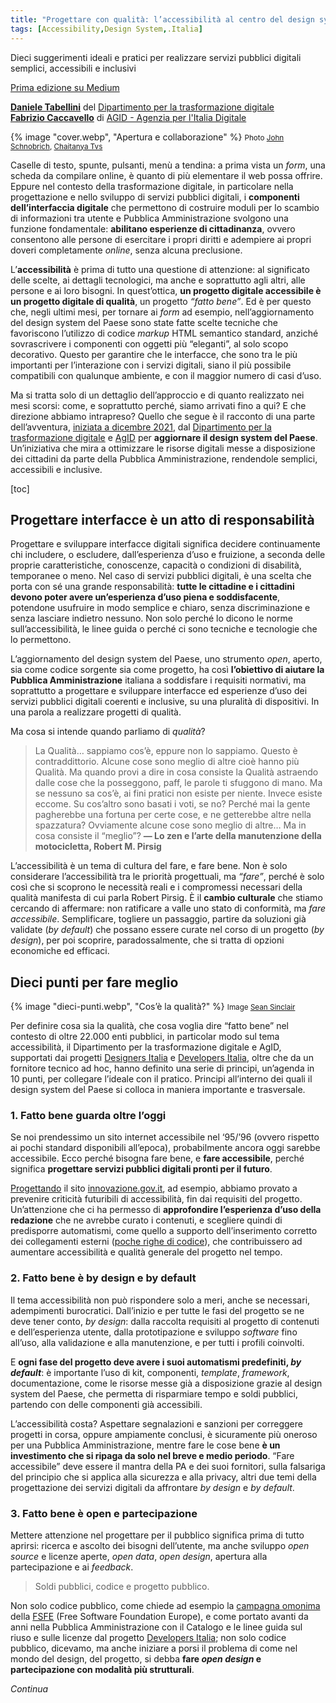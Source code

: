 ```yaml
---
title: "Progettare con qualità: l’accessibilità al centro del design system del Paese"
tags: [Accessibility,Design System,.Italia]
---
```


<p class="lead">Dieci suggerimenti ideali e pratici per realizzare servizi pubblici digitali semplici, accessibili e inclusivi</p>

[Prima edizione su Medium](https://medium.com/designers-italia/progettare-con-qualita-accessibilita-al-centro-del-design-system-del-paese-5e3599170099) 

**[Daniele Tabellini](https://fupete.medium.com/)** del [Dipartimento per la trasformazione digitale](https://medium.com/@trasformazione_digitale)  
**[Fabrizio Caccavello](https://medium.com/@fabrizio.caccavello)** di [AGID - Agenzia per l'Italia Digitale](https://medium.com/@AgidGov)

<div class="img">
{% image "cover.webp", "Apertura e collaborazione" %}
<small>Photo <a href="https://unsplash.com/@johnschno">John Schnobrich</a>, <a href="https://unsplash.com/@tvschaitanya">Chaitanya Tvs</a></small>
</div>

Caselle di testo, spunte, pulsanti, menù a tendina: a prima vista un _form_, una scheda da compilare online, è quanto di più elementare il web possa offrire. Eppure nel contesto della trasformazione digitale, in particolare nella progettazione e nello sviluppo di servizi pubblici digitali, i **componenti dell’interfaccia digitale** che permettono di costruire moduli per lo scambio di informazioni tra utente e Pubblica Amministrazione svolgono una funzione fondamentale: **abilitano esperienze di cittadinanza**, ovvero consentono alle persone di esercitare i propri diritti e adempiere ai propri doveri completamente _online_, senza alcuna preclusione.

L’**accessibilità** è prima di tutto una questione di attenzione: al significato delle scelte, ai dettagli tecnologici, ma anche e soprattutto agli altri, alle persone e ai loro bisogni. In quest’ottica, **un progetto digitale accessibile è un progetto digitale di qualità**, un progetto _“fatto bene”_. Ed è per questo che, negli ultimi mesi, per tornare ai _form_ ad esempio, nell’aggiornamento del design system del Paese sono state fatte scelte tecniche che favoriscono l’utilizzo di codice _markup_ HTML semantico standard, anziché sovrascrivere i componenti con oggetti più “eleganti”, al solo scopo decorativo. Questo per garantire che le interfacce, che sono tra le più importanti per l’interazione con i servizi digitali, siano il più possibile compatibili con qualunque ambiente, e con il maggior numero di casi d’uso.

Ma si tratta solo di un dettaglio dell’approccio e di quanto realizzato nei mesi scorsi: come, e soprattutto perché, siamo arrivati fino a qui? E che direzione abbiamo intrapreso? Quello che segue è il racconto di una parte dell’avventura, [iniziata a dicembre 2021](https://designers.italia.it/notizie/Per-un-2022-ricco-di-sfide/), dal [Dipartimento per la trasformazione digitale](https://innovazione.gov.it/) e [AgID](https://agid.gov.it) per **aggiornare il design system del Paese**. Un’iniziativa che mira a ottimizzare le risorse digitali messe a disposizione dei cittadini da parte della Pubblica Amministrazione, rendendole semplici, accessibili e inclusive.

[toc]

## Progettare interfacce è un atto di responsabilità

Progettare e sviluppare interfacce digitali significa decidere continuamente chi includere, o escludere, dall’esperienza d’uso e fruizione, a seconda delle proprie caratteristiche, conoscenze, capacità o condizioni di disabilità, temporanee o meno. Nel caso di servizi pubblici digitali, è una scelta che porta con sé una grande responsabilità: **tutte le cittadine e i cittadini devono poter avere un’esperienza d’uso piena e soddisfacente**, potendone usufruire in modo semplice e chiaro, senza discriminazione e senza lasciare indietro nessuno. Non solo perché lo dicono le norme sull’accessibilità, le linee guida o perché ci sono tecniche e tecnologie che lo permettono.

L’aggiornamento del design system del Paese, uno strumento _open_, aperto, sia come codice sorgente sia come progetto, ha così **l’obiettivo di aiutare la Pubblica Amministrazione** italiana a soddisfare i requisiti normativi, ma soprattutto a progettare e sviluppare interfacce ed esperienze d’uso dei servizi pubblici digitali coerenti e inclusive, su una pluralità di dispositivi. In una parola a realizzare progetti di qualità.

Ma cosa si intende quando parliamo di _qualità_?

> La Qualità… sappiamo cos’è, eppure non lo sappiamo. Questo è contraddittorio. Alcune cose sono meglio di altre cioè hanno più Qualità. Ma quando provi a dire in cosa consiste la Qualità astraendo dalle cose che la posseggono, paff, le parole ti sfuggono di mano. Ma se nessuno sa cos’è, ai fini pratici non esiste per niente. Invece esiste eccome. Su cos’altro sono basati i voti, se no? Perché mai la gente pagherebbe una fortuna per certe cose, e ne getterebbe altre nella spazzatura? Ovviamente alcune cose sono meglio di altre… Ma in cosa consiste il “meglio”? **— Lo zen e l’arte della manutenzione della motocicletta, Robert M. Pirsig**

L’accessibilità è un tema di cultura del fare, e fare bene. Non è solo considerare l’accessibilità tra le priorità progettuali, ma _“fare”_, perché è solo così che si scoprono le necessità reali e i compromessi necessari della qualità manifesta di cui parla Robert Pirsig. È il **cambio culturale** che stiamo cercando di affermare: non ratificare a valle uno stato di conformità, ma *fare accessibile*. Semplificare, togliere un passaggio, partire da soluzioni già validate (_by default_) che possano essere curate nel corso di un progetto (_by design_), per poi scoprire, paradossalmente, che si tratta di opzioni economiche ed efficaci.

## Dieci punti per fare meglio

<div class="img">
{% image "dieci-punti.webp", "Cos’è la qualità?" %}
<small>Image <a href="https://unsplash.com/@seanwsinclair">Sean Sinclair</a></small>
</div>

Per definire cosa sia la qualità, che cosa voglia dire “fatto bene” nel contesto di oltre 22.000 enti pubblici, in particolar modo sul tema accessibilità, il Dipartimento per la trasformazione digitale e AgID, supportati dai progetti [Designers Italia](https://designers.italia.it) e [Developers Italia](https://developers.italia.it), oltre che da un fornitore tecnico ad hoc, hanno definito una serie di principi, un’agenda in 10 punti, per collegare l’ideale con il pratico. Principi all’interno dei quali il design system del Paese si colloca in maniera importante e trasversale.

### 1. Fatto bene guarda oltre l’oggi

Se noi prendessimo un sito internet accessibile nel ‘95/’96 (ovvero rispetto ai pochi standard disponibili all’epoca), probabilmente ancora oggi sarebbe accessibile. Ecco perché bisogna fare bene, e **fare accessibile**, perché significa **progettare servizi pubblici digitali pronti per il futuro**.

[Progettando](https://medium.com/designers-italia/dietro-le-quinte-del-sito-mitd-dalla-ricerca-alla-pubblicazione-online-2a-parte-da691f8dc063#72e1) il sito [innovazione.gov.it](https://innovazione.gov.it), ad esempio, abbiamo provato a prevenire criticità futuribili di accessibilità, fin dai requisiti del progetto. Un’attenzione che ci ha permesso di **approfondire l’esperienza d’uso della redazione** che ne avrebbe curato i contenuti, e scegliere quindi di predisporre automatismi, come quello a supporto dell’inserimento corretto dei collegamenti esterni ([poche righe di codice](https://github.com/teamdigitale/innovazione.gov.it-site/blob/main/source/partials/links/_link_external.html.slim)), che contribuissero ad aumentare accessibilità e qualità generale del progetto nel tempo.

### 2. Fatto bene è by design e by default

Il tema accessibilità non può rispondere solo a meri, anche se necessari, adempimenti burocratici. Dall’inizio e per tutte le fasi del progetto se ne deve tener conto, _by design_: dalla raccolta requisiti al progetto di contenuti e dell’esperienza utente, dalla prototipazione e sviluppo _software_ fino all’uso, alla validazione e alla manutenzione, e per tutti i profili coinvolti.

E **ogni fase del progetto deve avere i suoi automatismi predefiniti, _by default_**: è importante l’uso di kit, componenti, _template_, _framework_, documentazione, come le risorse messe già a disposizione grazie al design system del Paese, che permetta di risparmiare tempo e soldi pubblici, partendo con delle componenti già accessibili.

L’accessibilità costa? Aspettare segnalazioni e sanzioni per correggere progetti in corsa, oppure ampiamente conclusi, è sicuramente più oneroso per una Pubblica Amministrazione, mentre fare le cose bene **è un investimento che si ripaga da solo nel breve e medio periodo**. “Fare accessibile” deve essere il mantra della PA e dei suoi fornitori, sulla falsariga del principio che si applica alla sicurezza e alla privacy, altri due temi della progettazione dei servizi digitali da affrontare _by design_ e _by default_.

### 3. Fatto bene è open e partecipazione

Mettere attenzione nel progettare per il pubblico significa prima di tutto aprirsi: ricerca e ascolto dei bisogni dell’utente, ma anche sviluppo _open source_ e licenze aperte, _open data_, _open design_, apertura alla partecipazione e ai _feedback_.

> Soldi pubblici, codice e progetto pubblico.

Non solo codice pubblico, come chiede ad esempio la [campagna omonima](https://publiccode.eu/) della [FSFE](https://fsfe.org/index.it.html) (Free Software Foundation Europe), e come portato avanti da anni nella Pubblica Amministrazione con il Catalogo e le linee guida sul riuso e sulle licenze dal progetto [Developers Italia](https://developers.italia.it/); non solo codice pubblico, dicevamo, ma anche iniziare a porsi il problema di come nel mondo del design, del progetto, si debba **fare _open design_ e partecipazione con modalità più strutturali**.

_Continua_